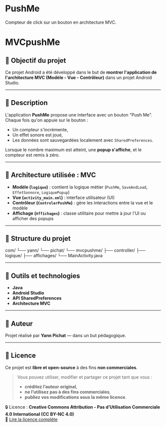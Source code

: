 # PushMe
Compteur de click sur un bouton en architecture MVC.

# MVCpushMe

## 🎯 Objectif du projet

Ce projet Android a été développé dans le but de **montrer l'application de l'architecture MVC (Modèle - Vue - Contrôleur)** dans un projet Android Studio.

---

## 📱 Description

L'application **PushMe** propose une interface avec un bouton "Push Me". Chaque fois qu'on appuie sur le bouton :
- Un compteur s'incrémente,
- Un effet sonore est joué,
- Les données sont sauvegardées localement avec `SharedPreferences`.

Lorsque le nombre maximum est atteint, une **popup s'affiche**, et le compteur est remis à zéro.

---

## 🧠 Architecture utilisée : MVC

- **Modèle (`logique`)** : contient la logique métier (`PushMe`, `SaveAndLoad`, `EffetSonnore`, `LogiquePopup`)
- **Vue (`activity_main.xml`)** : interface utilisateur (UI)
- **Contrôleur (`ControlerPushMe`)** : gère les interactions entre la vue et le modèle
- **Affichage (`Affichages`)** : classe utilitaire pour mettre à jour l'UI ou afficher des popups

---

## 📂 Structure du projet

com/ └── yann/ └── pichat/ └── mvcpushme/ 
                                        ├── controller/ 
                                        ├── logique/ 
                                        ├── affichages/ 
                                        └── MainActivity.java


---

## 🔧 Outils et technologies

- **Java**
- **Android Studio**
- **API SharedPreferences**
- **Architecture MVC**

---

## 👤 Auteur

Projet réalisé par **Yann Pichat** — dans un but pédagogique.

---

## 📄 Licence

Ce projet est **libre et open-source** à des fins **non commerciales**.

> Vous pouvez utiliser, modifier et partager ce projet tant que vous :
> - **créditez l’auteur original**,
> - **ne l’utilisez pas à des fins commerciales**,
> - **publiez vos modifications sous la même licence**.

🔒 Licence : **Creative Commons Attribution - Pas d’Utilisation Commerciale 4.0 International (CC BY-NC 4.0)**  
🔗 [Lire la licence complète](https://creativecommons.org/licenses/by-nc/4.0/deed.fr)
